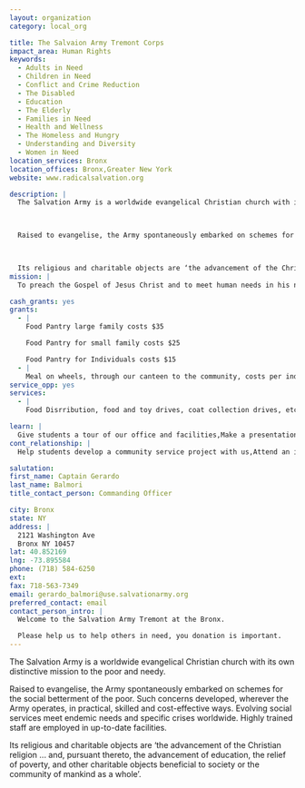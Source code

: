```yaml
---
layout: organization
category: local_org

title: The Salvaion Army Tremont Corps
impact_area: Human Rights
keywords: 
  - Adults in Need
  - Children in Need
  - Conflict and Crime Reduction
  - The Disabled
  - Education
  - The Elderly
  - Families in Need
  - Health and Wellness
  - The Homeless and Hungry
  - Understanding and Diversity
  - Women in Need
location_services: Bronx
location_offices: Bronx,Greater New York
website: www.radicalsalvation.org

description: |
  The Salvation Army is a worldwide evangelical Christian church with its own distinctive mission to the poor and needy.

  

  Raised to evangelise, the Army spontaneously embarked on schemes for the social betterment of the poor. Such concerns developed, wherever the Army operates, in practical, skilled and cost-effective ways. Evolving social services meet endemic needs and specific crises worldwide. Highly trained staff are employed in up-to-date facilities.

  

  Its religious and charitable objects are ‘the advancement of the Christian religion ... and, pursuant thereto, the advancement of education, the relief of poverty, and other charitable objects beneficial to society or the community of mankind as a whole’.
mission: |
  To preach the Gospel of Jesus Christ and to meet human needs in his name without discrimination.

cash_grants: yes
grants: 
  - |
    Food Pantry large family costs $35

    Food Pantry for small family costs $25

    Food Pantry for Individuals costs $15
  - |
    Meal on wheels, through our canteen to the community, costs per individuals: $ 3.50
service_opp: yes
services: 
  - |
    Food Disrribution, food and toy drives, coat collection drives, etc

learn: |
  Give students a tour of our office and facilities,Make a presentation about our organization,Speak over the phone about our work
cont_relationship: |
  Help students develop a community service project with us,Attend an in-school Check Award Assembly if we receive a grant,Help students tell local newspapers and media about their grant and/or project with us,Educate the school by leading a workshop

salutation: 
first_name: Captain Gerardo
last_name: Balmori
title_contact_person: Commanding Officer

city: Bronx
state: NY
address: |
  2121 Washington Ave  
  Bronx NY 10457
lat: 40.852169
lng: -73.895584
phone: (718) 584-6250
ext: 
fax: 718-563-7349
email: gerardo_balmori@use.salvationarmy.org
preferred_contact: email
contact_person_intro: |
  Welcome to the Salvation Army Tremont at the Bronx.

  Please help us to help others in need, you donation is important.
---
```

The Salvation Army is a worldwide evangelical Christian church with its own distinctive mission to the poor and needy.



Raised to evangelise, the Army spontaneously embarked on schemes for the social betterment of the poor. Such concerns developed, wherever the Army operates, in practical, skilled and cost-effective ways. Evolving social services meet endemic needs and specific crises worldwide. Highly trained staff are employed in up-to-date facilities.



Its religious and charitable objects are ‘the advancement of the Christian religion ... and, pursuant thereto, the advancement of education, the relief of poverty, and other charitable objects beneficial to society or the community of mankind as a whole’.